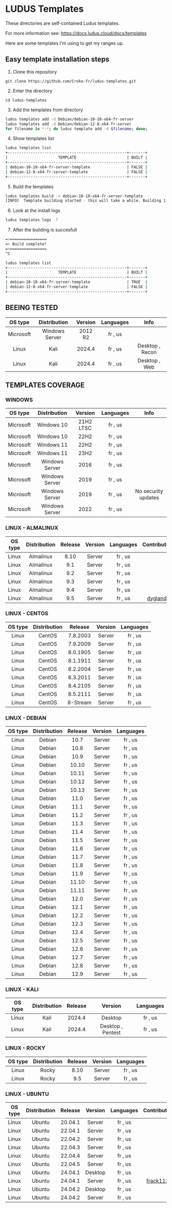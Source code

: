 # LUDUS Templates

These directories are self-contained Ludus templates.

For more information see: https://docs.ludus.cloud/docs/templates

Here are some templates I'm using to get my ranges up.


## Easy template installation steps

1. Clone this repository

`git clone https://github.com/Croko-fr/ludus-templates.git`

2. Enter the directory

`cd ludus-templates`

3. Add the templates from directory

```bash
ludus templates add -d Debian/debian-10-10-x64-fr-server
ludus templates add -d Debian/debian-12-8-x64-fr-server
for filename in *-*; do ludus template add -d $filename; done;
```

4. Show templates list

```bash
ludus templates list
+----------------------------------------------------+-------+
|                      TEMPLATE                      | BUILT |
+----------------------------------------------------+-------+
| debian-10-10-x64-fr-server-template                | FALSE |
| debian-12-8-x64-fr-server-template                 | FALSE |
+----------------------------------------------------+-------+
```

5. Build the templates

```bash
ludus templates build -n debian-10-10-x64-fr-server-template
[INFO]  Template building started - this will take a while. Building 1 template(s) at a time.
```

6. Look at the install logs

```bash
ludus templates logs -f
```

7. After the building is succesfull

```bash
=>================
=> Build complete!
=>================
^C

ludus templates list
+----------------------------------------------------+-------+
|                      TEMPLATE                      | BUILT |
+----------------------------------------------------+-------+
| debian-10-10-x64-fr-server-template                | TRUE  |
| debian-12-8-x64-fr-server-template                 | FALSE |
+----------------------------------------------------+-------+
```

## BEEING TESTED

| OS type | Distribution | Version | Languages | Info |
|:---:|:---:|:---:|:---:|:---:|
| Microsoft | Windows Server | 2012 R2 | fr , us | |
| Linux | Kali | 2024.4 | fr , us | Desktop , Recon |
| Linux | Kali | 2024.4 | fr , us | Desktop , Web |

## TEMPLATES COVERAGE

### WINDOWS

| OS type | Distribution | Version | Languages | Info |
|:---:|:---:|:---:|:---:|:---:|
| Microsoft | Windows 10 | 21H2 LTSC | fr , us | |
| Microsoft | Windows 10 | 22H2 | fr , us | |
| Microsoft | Windows 11 | 22H2 | fr , us | |
| Microsoft | Windows 11 | 23H2 | fr , us | | 
| Microsoft | Windows Server | 2016 | fr , us | |
| Microsoft | Windows Server | 2019 | fr , us | |
| Microsoft | Windows Server | 2019 | fr , us | No security updates |
| Microsoft | Windows Server | 2022 | fr , us | |

### LINUX - ALMALINUX

| OS type | Distribution | Release | Version | Languages | Contributor |
|:---:|:---:|:---:|:---:|:---:|:---:|
| Linux | Almalinux | 8.10 | Server | fr , us | |
| Linux | Almalinux | 9.1 | Server | fr , us | |
| Linux | Almalinux | 9.2 | Server | fr , us | |
| Linux | Almalinux | 9.3 | Server | fr , us | |
| Linux | Almalinux | 9.4 | Server | fr , us | |
| Linux | Almalinux | 9.5 | Server | fr , us | [dygland](https://github.com/dygland) |

### LINUX - CENTOS

| OS type | Distribution | Release | Version | Languages |
|:---:|:---:|:---:|:---:|:---:|
| Linux | CentOS | 7.8.2003 | Server | fr , us |
| Linux | CentOS | 7.9.2009 | Server | fr , us |
| Linux | CentOS | 8.0.1905 | Server | fr , us |
| Linux | CentOS | 8.1.1911 | Server | fr , us |
| Linux | CentOS | 8.2.2004 | Server | fr , us |
| Linux | CentOS | 8.3.2011 | Server | fr , us |
| Linux | CentOS | 8.4.2105 | Server | fr , us |
| Linux | CentOS | 8.5.2111 | Server | fr , us |
| Linux | CentOS | 8-Stream | Server | fr , us |

### LINUX - DEBIAN

| OS type | Distribution | Release | Version | Languages |
|:---:|:---:|:---:|:---:|:---:|
| Linux | Debian | 10.7 | Server | fr , us |
| Linux | Debian | 10.8 | Server | fr , us |
| Linux | Debian | 10.9 | Server | fr , us |
| Linux | Debian | 10.10 | Server | fr , us |
| Linux | Debian | 10.11 | Server | fr , us |
| Linux | Debian | 10.12 | Server | fr , us |
| Linux | Debian | 10.13 | Server | fr , us |
| Linux | Debian | 11.0 | Server | fr , us |
| Linux | Debian | 11.1 | Server | fr , us |
| Linux | Debian | 11.2 | Server | fr , us |
| Linux | Debian | 11.3 | Server | fr , us |
| Linux | Debian | 11.4 | Server | fr , us |
| Linux | Debian | 11.5 | Server | fr , us |
| Linux | Debian | 11.6 | Server | fr , us |
| Linux | Debian | 11.7 | Server | fr , us |
| Linux | Debian | 11.8 | Server | fr , us |
| Linux | Debian | 11.9 | Server | fr , us |
| Linux | Debian | 11.10 | Server | fr , us |
| Linux | Debian | 11.11 | Server | fr , us |
| Linux | Debian | 12.0 | Server | fr , us |
| Linux | Debian | 12.1 | Server | fr , us |
| Linux | Debian | 12.2 | Server | fr , us |
| Linux | Debian | 12.3 | Server | fr , us |
| Linux | Debian | 12.4 | Server | fr , us |
| Linux | Debian | 12.5 | Server | fr , us |
| Linux | Debian | 12.6 | Server | fr , us |
| Linux | Debian | 12.7 | Server | fr , us |
| Linux | Debian | 12.8 | Server | fr , us |
| Linux | Debian | 12.9 | Server | fr , us |

### LINUX - KALI

| OS type | Distribution | Release | Version | Languages |
|:---:|:---:|:---:|:---:|:---:|
| Linux | Kali | 2024.4 | Desktop | fr , us |
| Linux | Kali | 2024.4 | Desktop , Pentest | fr , us |

### LINUX - ROCKY

| OS type | Distribution | Release | Version | Languages |
|:---:|:---:|:---:|:---:|:---:|
| Linux | Rocky | 8.10 | Server | fr , us |
| Linux | Rocky | 9.5 | Server | fr , us |

### LINUX - UBUNTU

| OS type | Distribution | Release | Version | Languages | Contributor |
|:---:|:---:|:---:|:---:|:---:|:---:|
| Linux | Ubuntu | 20.04.1 | Server | fr , us | |
| Linux | Ubuntu | 22.04.1 | Server | fr , us | |
| Linux | Ubuntu | 22.04.2 | Server | fr , us | |
| Linux | Ubuntu | 22.04.3 | Server | fr , us | |
| Linux | Ubuntu | 22.04.4 | Server | fr , us | |
| Linux | Ubuntu | 22.04.5 | Server | fr , us | |
| Linux | Ubuntu | 24.04.1 | Desktop | fr , us | |
| Linux | Ubuntu | 24.04.1 | Server | fr , us | [frack113](https://github.com/frack113) |
| Linux | Ubuntu | 24.04.2 | Desktop | fr , us | |
| Linux | Ubuntu | 24.04.2 | Server | fr , us | |
